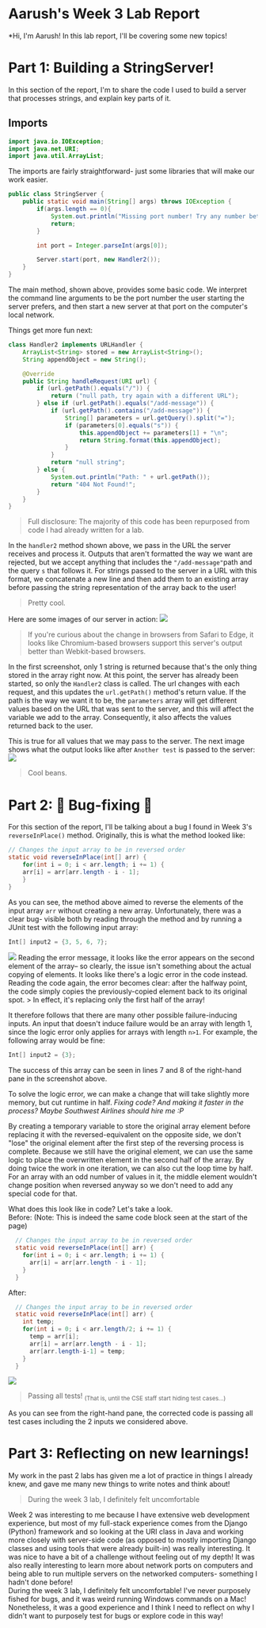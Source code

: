 # Aarush's Week 3 Lab Report 
*Hi, I'm Aarush! In this lab report, I'll be covering some new topics! 

# Part 1: Building a StringServer! 
In this section of the report, I'm to share the code I used to build a server that processes strings, and explain key parts of it. 
## Imports
```java
import java.io.IOException;
import java.net.URI;
import java.util.ArrayList;
```
The imports are fairly straightforward- just some libraries that will make our work easier.

```java
public class StringServer {
    public static void main(String[] args) throws IOException {
        if(args.length == 0){
            System.out.println("Missing port number! Try any number between 1024 to 49151");
            return;
        }

        int port = Integer.parseInt(args[0]);

        Server.start(port, new Handler2());
    }
}
```
The main method, shown above, provides some basic code. We interpret the command line arguments to be the port number the user starting the server prefers, and then start a new server at that port on the computer's local network. 

Things get more fun next: 
```java
class Handler2 implements URLHandler {
    ArrayList<String> stored = new ArrayList<String>();
    String appendObject = new String();

    @Override
    public String handleRequest(URI url) {
        if (url.getPath().equals("/")) {
            return ("null path, try again with a different URL");
        } else if (url.getPath().equals("/add-message")) {
            if (url.getPath().contains("/add-message")) {
                String[] parameters = url.getQuery().split("=");
                if (parameters[0].equals("s")) {
                    this.appendObject += parameters[1] + "\n";
                    return String.format(this.appendObject);
                }
            }
            return "null string";
        } else {
            System.out.println("Path: " + url.getPath());
            return "404 Not Found!";
        }
    }
}
```
> Full disclosure: The majority of this code has been repurposed from code I had already written for a lab. 


In the `handler2` method shown above, we pass in the URL the server receives and process it. Outputs that aren't formatted the way we want are rejected, but we accept anything that includes the `"/add-message"`path and the query `s` that follows it. For strings passed to the server in a URL with this format, we concatenate a new line and then add them to an existing array before passing the string representation of the array back to the user! 
> Pretty cool. 

Here are some images of our server in action: 
<img src='Week-3-lab-report-files/First adding-2.png'></img>
>If you're curious about the change in browsers from Safari to Edge, it looks like Chromium-based browsers support this server's output better than Webkit-based browsers.


In the first screenshot, only 1 string is returned because that's the only thing stored in the array right now. At this point, the server has already been started, so only the `Handler2` class is called. The url changes with each request, and this updates the `url.getPath()` method's return value. If the path is the way we want it to be, the `parameters` array will get different values based on the URL that was sent to the server, and this will affect the variable we add to the array. Consequently, it also affects the values returned back to the user. 

This is true for all values that we may pass to the server. The next image shows what the output looks like after `Another test` is passed to the server: 
<img src='Week-3-lab-report-files/Second Adding-2.png'></img>
>Cool beans.

# Part 2: 👾 Bug-fixing 👾
For this section of the report, I'll be talking about a bug I found in Week 3's `reverseInPlace()` method. Originally, this is what the method looked like: 
```java
// Changes the input array to be in reversed order
static void reverseInPlace(int[] arr) {
    for(int i = 0; i < arr.length; i += 1) {
    arr[i] = arr[arr.length - i - 1];
    }
}
```
As you can see, the method above aimed to reverse the elements of the input array `arr` without creating a new array. Unfortunately, there was a clear bug- visible both by reading through the method and by running a JUnit test with the following input array: 
```java
Int[] input2 = {3, 5, 6, 7};
``` 
<img src='Week-3-lab-report-files/Failed test!.png'>
Reading the error message, it looks like the error appears on the second element of the array– so clearly, the issue isn't something about the actual copying of elements. It looks like there's a logic error in the code instead. Reading the code again, the error becomes clear: after the halfway point, the code simply copies the previously-copied element back to its original spot. 
> In effect, it's replacing only the first half of the array! 

It therefore follows that there are many other possible failure-inducing inputs. An input that doesn't induce failure would be an array with length 1, since the logic error only applies for arrays with length `n>1`. For example, the following array would be fine: 
```java
Int[] input2 = {3};
``` 

The success of this array can be seen in lines 7 and 8 of the right-hand pane in the screenshot above. 


To solve the logic error, we can make a change that will take slightly more memory, but cut runtime in half. *Fixing code? And making it faster in the process? Maybe Southwest Airlines should hire me :P*

By creating a temporary variable to store the original array element before replacing it with the reversed-equivalent on the opposite side, we don't "lose" the original element after the first step of the reversing process is complete. Because we still have the original element, we can use the same logic to place the overwritten element in the second half of the array. By doing twice the work in one iteration, we can also cut the loop time by half. For an array with an odd number of values in it, the middle element wouldn't change position when reversed anyway so we don't need to add any special code for that.

What does this look like in code? Let's take a look. 
<br>
Before: (Note: This is indeed the same code block seen at the start of the page)
```java
  // Changes the input array to be in reversed order
  static void reverseInPlace(int[] arr) {
    for(int i = 0; i < arr.length; i += 1) {
      arr[i] = arr[arr.length - i - 1];
    }
  }
```
After: 
```java
  // Changes the input array to be in reversed order
  static void reverseInPlace(int[] arr) {
    int temp;
    for(int i = 0; i < arr.length/2; i += 1) {
      temp = arr[i];
      arr[i] = arr[arr.length - i - 1];
      arr[arr.length-i-1] = temp;
    }
  }
```

<img src='Week-3-lab-report-files/Fixed!.png'></img>
> Passing all tests! <sub>(That is, until the CSE staff start hiding test cases...)</sub>

As you can see from the right-hand pane, the corrected code is passing all test cases including the 2 inputs we considered above. 

# Part 3: Reflecting on new learnings! 
My work in the past 2 labs has given me a lot of practice in things I already knew, and gave me many new things to write notes and think about!
> During the week 3 lab, I definitely felt uncomfortable


Week 2 was interesting to me because I have extensive web development experience, but most of my full-stack experience comes from the Django (Python) framework and so looking at the URI class in Java and working more closely with server-side code (as opposed to mostly importing Django classes and using tools that were already built-in) was really interesting. It was nice to have a bit of a challenge without feeling out of my depth! It was also really interesting to learn more about network ports on computers and being able to run multiple servers on the networked computers- something I hadn't done before! 
<br>
During the week 3 lab, I definitely felt uncomfortable! I've never purposely fished for bugs, and it was weird running Windows commands on a Mac! Nonetheless, it was a good experience and I think I need to reflect on why I didn't want to purposely test for bugs or explore code in this way! 
